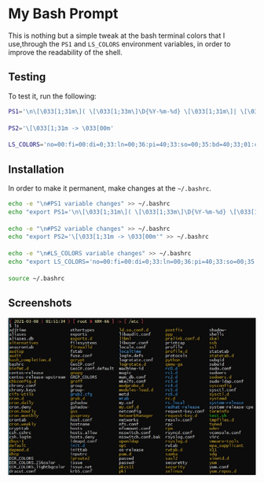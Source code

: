 # My Bash Prompt

This is nothing but a simple tweak at the bash terminal colors that I use,through the `PS1` and `LS_COLORS` environment variables, in order to improve the readability of the shell.

## Testing

To test it, run the following:

```bash
PS1='\n\[\033[1;31m\]( \[\033[1;33m\]\D{%Y-%m-%d} \[\033[1;31m\]| \[\033[1;33m\]\t \[\033[1;31m\]) [ \[\033[1;33m\]\u\[\033[1;31m\] @ \[\033[1;33m\]\h\[\033[1;31m\] ] -> [ \[\033[1;33m\]\w\[\033[1;31m\] ]\[\033[00m\]\n\$ '

PS2='\[\033[1;31m -> \033[00m'

LS_COLORS='no=00:fi=00:di=0;33:ln=00;36:pi=40;33:so=00;35:bd=40;33;01:cd=40;33;01:or=01;05;37;41:mi=01;05;37;41:ex=1;32:*.cmd=00;32:*.exe=00;32:*.com=00;32:*.btm=00;32:*.bat=00;32:*.sh=00;32:*.csh=00;32:*.tar=00;31:*.tgz=00;31:*.arj=00;31:*.taz=00;31:*.lzh=00;31:*.zip=00;31:*.z=00;31:*.Z=00;31:*.gz=00;31:*.bz2=00;31:*.bz=00;31:*.tz=00;31:*.rpm=00;31:*.cpio=00;31:*.jpg=00;35:*.gif=00;35:*.bmp=00;35:*.xbm=00;35:*.xpm=00;35:*.png=00;35:*.tif=00;35:'
```

## Installation

In order to make it permanent, make changes at the `~/.bashrc`.

```bash
echo -e "\n#PS1 variable changes" >> ~/.bashrc
echo "export PS1='\n\[\033[1;31m\]( \[\033[1;33m\]\D{%Y-%m-%d} \[\033[1;31m\]| \[\033[1;33m\]\t \[\033[1;31m\]) [ \[\033[1;33m\]\u\[\033[1;31m\] @ \[\033[1;33m\]\h\[\033[1;31m\] ] -> [ \[\033[1;33m\]\w\[\033[1;31m\] ]\[\033[00m\]\n\$ '" >> ~/.bashrc

echo -e "\n#PS2 variable changes" >> ~/.bashrc
echo "export PS2='\[\033[1;31m -> \033[00m'" >> ~/.bashrc

echo -e "\n#LS_COLORS variable changes" >> ~/.bashrc
echo "export LS_COLORS='no=00:fi=00:di=0;33:ln=00;36:pi=40;33:so=00;35:bd=40;33;01:cd=40;33;01:or=01;05;37;41:mi=01;05;37;41:ex=1;32:*.cmd=00;32:*.exe=00;32:*.com=00;32:*.btm=00;32:*.bat=00;32:*.sh=00;32:*.csh=00;32:*.tar=00;31:*.tgz=00;31:*.arj=00;31:*.taz=00;31:*.lzh=00;31:*.zip=00;31:*.z=00;31:*.Z=00;31:*.gz=00;31:*.bz2=00;31:*.bz=00;31:*.tz=00;31:*.rpm=00;31:*.cpio=00;31:*.jpg=00;35:*.gif=00;35:*.bmp=00;35:*.xbm=00;35:*.xpm=00;35:*.png=00;35:*.tif=00;35:'" >> ~/.bashrc

source ~/.bashrc
```

## Screenshots

![Example - Screenshot](example.jpg)

